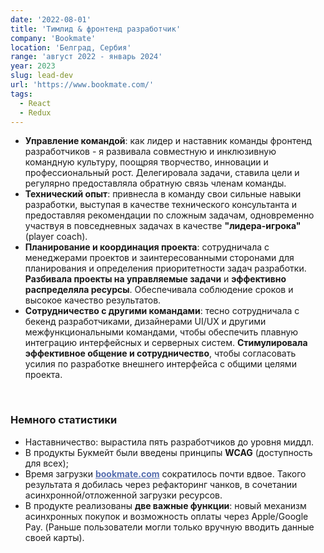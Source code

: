 ```yaml
---
date: '2022-08-01'
title: 'Тимлид & фронтенд разработчик'
company: 'Bookmate'
location: 'Белград, Сербия'
range: 'август 2022 - январь 2024'
year: 2023
slug: lead-dev
url: 'https://www.bookmate.com/'
tags:
  - React
  - Redux
---
```


- <b>Управление командой</b>: как лидер и наставник команды фронтенд разработчиков - я развивала совместную и инклюзивную командную культуру, поощряя творчество, инновации и профессиональный рост. Делегировала задачи, ставила цели и регулярно предоставляла обратную связь членам команды.
- <b>Технический опыт</b>: привнесла в команду свои сильные навыки разработки, выступая в качестве технического консультанта и предоставляя рекомендации по сложным задачам, одновременно участвуя в повседневных задачах в качестве <b>"лидера-игрока"</b> (player coach).
- <b>Планирование и координация проекта</b>: сотрудничала с менеджерами проектов и заинтересованными сторонами для планирования и определения приоритетности задач разработки. <b>Разбивала проекты на управляемые задачи</b> и <b>эффективно распределяла ресурсы</b>. Обеспечивала соблюдение сроков и высокое качество результатов.
- <b>Сотрудничество с другими командами</b>: тесно сотрудничала с бекенд разработчиками, дизайнерами UI/UX и другими межфункциональными командами, чтобы обеспечить плавную интеграцию интерфейсных и серверных систем. <b>Стимулировала эффективное общение и сотрудничество</b>, чтобы согласовать усилия по разработке внешнего интерфейса с общими целями проекта.

<br/>

### Немного статистики

- Наставничество: вырастила пять разработчиков до уровня миддл.
- В продукты Букмейт были введены принципы <b>WCAG</b> (доступность для всех);
- Время загрузки <a href="https://bookmate.com/" target="_blank" style="color:#566eaf;font-weight:bold;">bookmate.com</a> сократилось почти вдвое. Такого результата я добилась через рефакторинг чанков, в сочетании асинхронной/отложенной загрузки ресурсов.
- В продукте реализованы <b>две важные функции</b>: новый механизм асинхронных покупок и возможность оплаты через Apple/Google Pay. (Раньше пользователи могли только вручную вводить данные своей карты).

